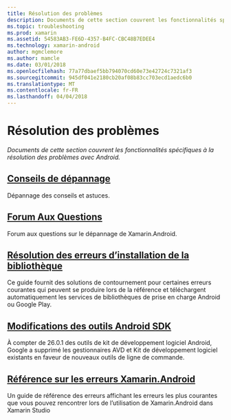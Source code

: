```yaml
---
title: Résolution des problèmes
description: Documents de cette section couvrent les fonctionnalités spécifiques à la résolution des problèmes avec Android.
ms.topic: troubleshooting
ms.prod: xamarin
ms.assetid: 54583AB3-FE6D-4357-B4FC-CBC48B7EDEE4
ms.technology: xamarin-android
author: mgmclemore
ms.author: mamcle
ms.date: 03/01/2018
ms.openlocfilehash: 77a77dbaef5bb794070cd60e73e42724c7321af3
ms.sourcegitcommit: 945df041e2180cb20af08b83cc703ecd1aedc6b0
ms.translationtype: MT
ms.contentlocale: fr-FR
ms.lasthandoff: 04/04/2018
---
```

# <a name="troubleshooting"></a>Résolution des problèmes

_Documents de cette section couvrent les fonctionnalités spécifiques à la résolution des problèmes avec Android._

## <a name="troubleshooting-tipsandroidtroubleshootingtroubleshootingmd"></a>[Conseils de dépannage](~/android/troubleshooting/troubleshooting.md)

Dépannage des conseils et astuces.


## <a name="frequently-asked-questionsquestionsindexmd"></a>[Forum Aux Questions](questions/index.md)

Forum aux questions sur le dépannage de Xamarin.Android.


## <a name="resolving-library-installation-errorsandroidtroubleshootingresolving-library-installation-errorsmd"></a>[Résolution des erreurs d’installation de la bibliothèque](~/android/troubleshooting/resolving-library-installation-errors.md)

Ce guide fournit des solutions de contournement pour certaines erreurs courantes qui peuvent se produire lors de la référence et téléchargent automatiquement les services de bibliothèques de prise en charge Android ou Google Play.


## <a name="changes-to-the-android-sdk-toolingandroidtroubleshootingsdk-cli-tooling-changesmd"></a>[Modifications des outils Android SDK](~/android/troubleshooting/sdk-cli-tooling-changes.md)

À compter de 26.0.1 des outils de kit de développement logiciel Android, Google a supprimé les gestionnaires AVD et Kit de développement logiciel existants en faveur de nouveaux outils de ligne de commande.


## <a name="xamarinandroid-errors-referenceandroidtroubleshootingerrorsmd"></a>[Référence sur les erreurs Xamarin.Android](~/android/troubleshooting/errors.md)

Un guide de référence des erreurs affichant les erreurs les plus courantes que vous pouvez rencontrer lors de l’utilisation de Xamarin.Android dans Xamarin Studio
